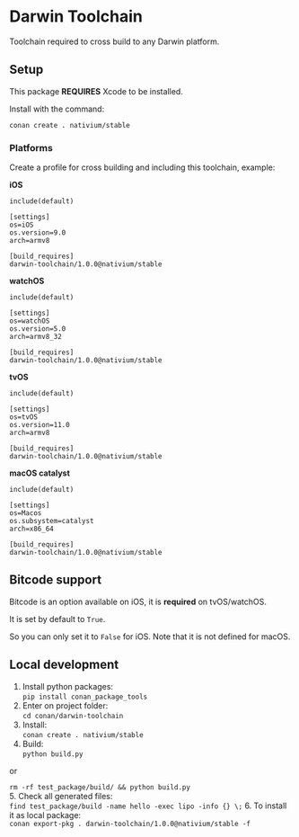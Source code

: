 
# Darwin Toolchain

Toolchain required to cross build to any Darwin platform.

## Setup

This package **REQUIRES** Xcode to be installed.

Install with the command:

```
conan create . nativium/stable
```

### Platforms

Create a profile for cross building and including this toolchain, example:

**iOS**

```
include(default)

[settings]
os=iOS
os.version=9.0
arch=armv8

[build_requires]
darwin-toolchain/1.0.0@nativium/stable
```

**watchOS**


```
include(default)

[settings]
os=watchOS
os.version=5.0
arch=armv8_32

[build_requires]
darwin-toolchain/1.0.0@nativium/stable
```

**tvOS**

```
include(default)

[settings]
os=tvOS
os.version=11.0
arch=armv8

[build_requires]
darwin-toolchain/1.0.0@nativium/stable
```

**macOS catalyst**

```
include(default)

[settings]
os=Macos
os.subsystem=catalyst
arch=x86_64

[build_requires]
darwin-toolchain/1.0.0@nativium/stable
```

## Bitcode support

Bitcode is an option available on iOS, it is **required** on tvOS/watchOS.

It is set by default to `True`.

So you can only set it to `False` for iOS. Note that it is not defined for macOS.

## Local development

1. Install python packages:  
```pip install conan_package_tools```
2. Enter on project folder:  
```cd conan/darwin-toolchain```
3. Install:  
```conan create . nativium/stable```
4. Build:  
```python build.py```  

or

```rm -rf test_package/build/ && python build.py```  
5. Check all generated files:  
```find test_package/build -name hello -exec lipo -info {} \;```
6. To install it as local package:  
```conan export-pkg . darwin-toolchain/1.0.0@nativium/stable -f```
